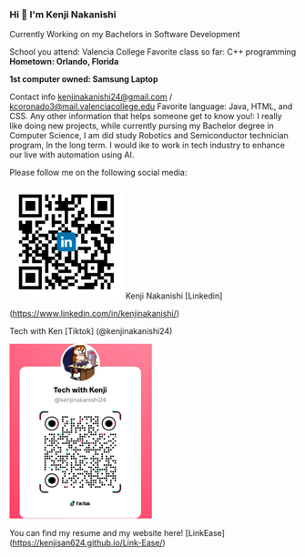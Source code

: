

### Hi 👋 I'm Kenji Nakanishi
<p>Currently Working on my Bachelors in Software Development</p>



School you attend: Valencia College 
Favorite class so far: C++ programming 
**Hometown: Orlando, Florida**

**1st computer owned: Samsung Laptop**

Contact info kenjinakanishi24@gmail.com /  kcoronado3@mail.valenciacollege.edu
Favorite language:  Java, HTML, and CSS.
Any other information that helps someone get to know you!: I really like doing new projects, while currently pursing my Bachelor degree in Computer Science, I am did study Robotics and Semiconductor technician program, In the long term. I would ike to work in tech industry to enhance our live with automation using AI. 


Please follow me on the following social media: 

<img src="Images/shared image.png" alt="Linkedin" width="200px">
Kenji Nakanishi [Linkedin] 

(https://www.linkedin.com/in/kenjinakanishi/)



Tech with Ken [Tiktok] (@kenjinakanishi24)

<img src="Images/media.jpeg" alt="Tech with Ken(Tiktok)" width="250">

You can find my resume and my website here!  [LinkEase] (https://kenjisan624.github.io/Link-Ease/)


<!--
Here are some ideas to get you started:

- 🔭 I’m currently working on ...
- 🌱 I’m currently learning ...
- 👯 I’m looking to collaborate on ...
- 🤔 I’m looking for help with ...
- 💬 Ask me about ...
- 📫 How to reach me: ...
- 😄 Pronouns: ...
- ⚡ Fun fact: ...
-->
